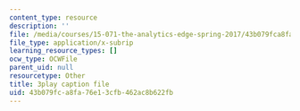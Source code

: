 ```yaml
---
content_type: resource
description: ''
file: /media/courses/15-071-the-analytics-edge-spring-2017/43b079fca8fa76e13cfb462ac8b622fb_MYcoFYXPba4.srt
file_type: application/x-subrip
learning_resource_types: []
ocw_type: OCWFile
parent_uid: null
resourcetype: Other
title: 3play caption file
uid: 43b079fc-a8fa-76e1-3cfb-462ac8b622fb
---
```

